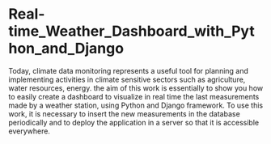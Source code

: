 # Real-time_Weather_Dashboard_with_Python_and_Django
Today, climate data monitoring represents a useful tool for planning and implementing activities in climate sensitive sectors such as agriculture, water resources, energy. the aim of this work is essentially to show you how to easily create a dashboard to visualize in real time the last measurements made by a weather station, using Python and Django framework. To use this work, it is necessary to insert the new measurements in the database periodically and to deploy the application in a server so that it is accessible everywhere. 
